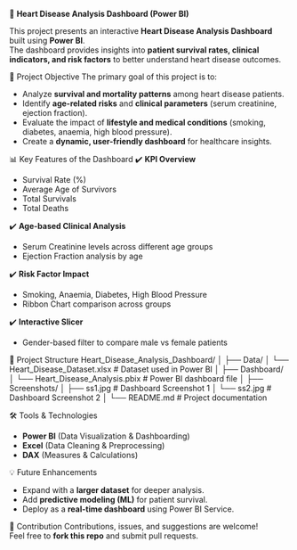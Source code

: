 🚀 **Heart Disease Analysis Dashboard (Power BI)**

This project presents an interactive **Heart Disease Analysis Dashboard** built using **Power BI**.  
The dashboard provides insights into **patient survival rates, clinical indicators, and risk factors** to better understand heart disease outcomes.  

📌 Project Objective
The primary goal of this project is to:
- Analyze **survival and mortality patterns** among heart disease patients.  
- Identify **age-related risks** and **clinical parameters** (serum creatinine, ejection fraction).  
- Evaluate the impact of **lifestyle and medical conditions** (smoking, diabetes, anaemia, high blood pressure).  
- Create a **dynamic, user-friendly dashboard** for healthcare insights.  

📊 Key Features of the Dashboard
✔️ **KPI Overview**  
- Survival Rate (%)  
- Average Age of Survivors  
- Total Survivals  
- Total Deaths  

✔️ **Age-based Clinical Analysis**  
- Serum Creatinine levels across different age groups  
- Ejection Fraction analysis by age  

✔️ **Risk Factor Impact**  
- Smoking, Anaemia, Diabetes, High Blood Pressure  
- Ribbon Chart comparison across groups  

✔️ **Interactive Slicer**  
- Gender-based filter to compare male vs female patients  

📂 Project Structure
Heart_Disease_Analysis_Dashboard/
│
├── Data/
│ └── Heart_Disease_Dataset.xlsx # Dataset used in Power BI
│
├── Dashboard/
│ └── Heart_Disease_Analysis.pbix # Power BI dashboard file
│
├── Screenshots/
│ ├── ss1.jpg # Dashboard Screenshot 1
│ └── ss2.jpg # Dashboard Screenshot 2
│
└── README.md # Project documentation


🛠 Tools & Technologies
- **Power BI** (Data Visualization & Dashboarding)  
- **Excel** (Data Cleaning & Preprocessing)  
- **DAX** (Measures & Calculations)  


💡 Future Enhancements
- Expand with a **larger dataset** for deeper analysis.  
- Add **predictive modeling (ML)** for patient survival.  
- Deploy as a **real-time dashboard** using Power BI Service.  

🤝 Contribution
Contributions, issues, and suggestions are welcome!  
Feel free to **fork this repo** and submit pull requests.
